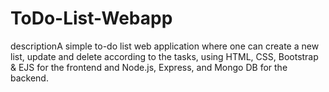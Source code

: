# ToDo-List-Webapp
descriptionA simple to-do list web application where one can create a new list, update and delete according to the tasks, using HTML, CSS, Bootstrap & EJS for the frontend and Node.js, Express, and Mongo DB for the backend.
